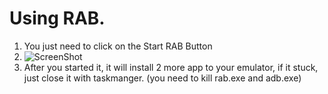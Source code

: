 # Using RAB.
1. You just need to click on the Start RAB Button
2. ![ScreenShot](https://i.imgur.com/RvIaCsG.png)
3. After you started it, it will install 2 more app to your emulator, if it stuck, just close it with taskmanger. (you need to kill rab.exe and adb.exe)
